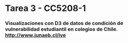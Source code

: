 # Tarea 3 - CC5208-1
###  Visualizaciones con D3 de datos de condición de vulnerabilidad estudiantil en colegios de Chile. http://www.junaeb.cl/ive
